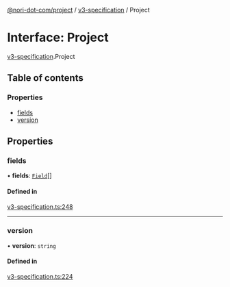 [@nori-dot-com/project](../README.md) / [v3-specification](../modules/v3_specification.md) / Project

# Interface: Project

[v3-specification](../modules/v3_specification.md).Project

## Table of contents

### Properties

- [fields](v3_specification.Project.md#fields)
- [version](v3_specification.Project.md#version)

## Properties

### fields

• **fields**: [`Field`](v3_specification.Field.md)[]

#### Defined in

[v3-specification.ts:248](https://github.com/nori-dot-eco/nori-dot-com/blob/8e6dd1a/packages/project/src/v3-specification.ts#L248)

___

### version

• **version**: `string`

#### Defined in

[v3-specification.ts:224](https://github.com/nori-dot-eco/nori-dot-com/blob/8e6dd1a/packages/project/src/v3-specification.ts#L224)
